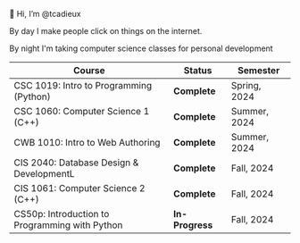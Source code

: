 👋 Hi, I’m @tcadieux

By day I make people click on things on the internet.

By night I'm taking computer science classes for personal development

| Course | Status | Semester |
| -------- | ------- | ------- |    
CSC 1019: Intro to Programming (Python) | **Complete** | Spring, 2024
CSC 1060: Computer Science 1 (C++) | **Complete**  | Summer, 2024
CWB 1010: Intro to Web Authoring |  **Complete** | Summer, 2024
CIS 2040: Database Design & DevelopmentL | **Complete** | Fall, 2024
CIS 1061: Computer Science 2 (C++) | **Complete** | Fall, 2024
CS50p: Introduction to Programming with Python | **In-Progress** | Fall, 2024





<!---
tcadieux/tcadieux is a ✨ special ✨ repository because its `README.md` (this file) appears on your GitHub profile.
You can click the Preview link to take a look at your changes.
--->
